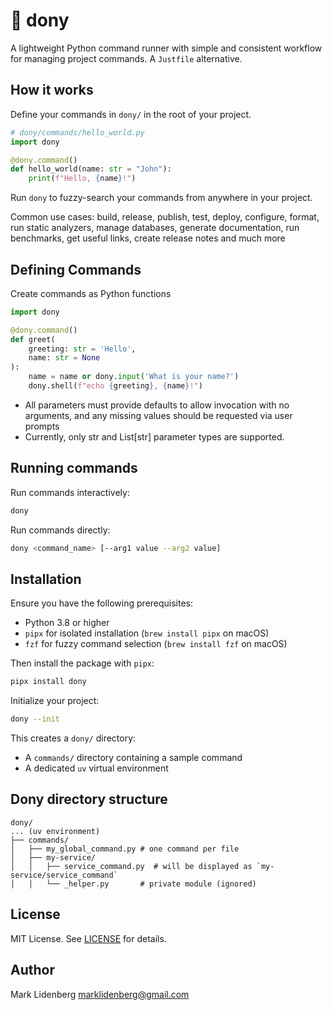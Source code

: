 # 🍥️ dony

A lightweight Python command runner with simple and consistent workflow for managing project 
commands. A `Justfile` alternative.

## How it works

Define your commands in `dony/` in the root of your project.

```python
# dony/commands/hello_world.py
import dony

@dony.command()
def hello_world(name: str = "John"):
    print(f"Hello, {name}!")	
```

Run `dony` to fuzzy-search your commands from anywhere in your project.

Common use cases: build, release, publish, test, deploy, configure, format, run static analyzers, manage databases, 
generate documentation, run benchmarks, get useful links, create release notes and much more

## Defining Commands

Create commands as Python functions
```python
import dony

@dony.command()
def greet(
	greeting: str = 'Hello',
	name: str = None
):
	name = name or dony.input('What is your name?')
    dony.shell(f"echo {greeting}, {name}!")
```

- All parameters must provide defaults to allow invocation with no arguments, and any missing values should be requested via user prompts
- Currently, only str and List[str] parameter types are supported.

## Running commands

Run commands interactively:

```bash
dony
```

Run commands directly:

```bash
dony <command_name> [--arg1 value --arg2 value]
```

## Installation

Ensure you have the following prerequisites:
- Python 3.8 or higher
- `pipx` for isolated installation (`brew install pipx` on macOS)
- `fzf` for fuzzy command selection (`brew install fzf` on macOS)

Then install the package with `pipx`:
```bash
pipx install dony
```

Initialize your project:

```bash
dony --init
```

This creates a `dony/` directory:
- A `commands/` directory containing a sample command
- A dedicated `uv` virtual environment

## Dony directory structure

```text
dony/
... (uv environment) 
├── commands/
│   ├── my_global_command.py # one command per file
│   ├── my-service/         
│   │   ├── service_command.py  # will be displayed as `my-service/service_command`
│   │   └── _helper.py       # private module (ignored)
```

## License

MIT License. See [LICENSE](LICENSE) for details.

## Author

Mark Lidenberg [marklidenberg@gmail.com](mailto\:marklidenberg@gmail.com)

